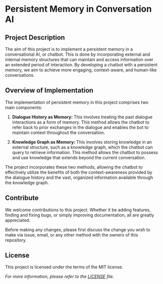 # Persistent Memory in Conversation AI

## Project Description

The aim of this project is to implement a persistent memory in a conversational AI, or chatbot. This is done by incorporating external and internal memory structures that can maintain and access information over an extended period of interaction. By developing a chatbot with a persistent memory, we aim to achieve more engaging, context-aware, and human-like conversations.

## Overview of Implementation

The implementation of persistent memory in this project comprises two main components:

1. **Dialogue History as Memory:** This involves treating the past dialogue interactions as a form of memory. This method allows the chatbot to refer back to prior exchanges in the dialogue and enables the bot to maintain context throughout the conversation.

2. **Knowledge Graph as Memory:** This involves storing knowledge in an external structure, such as a knowledge graph, which the chatbot can query to retrieve information. This method allows the chatbot to possess and use knowledge that extends beyond the current conversation.

The project incorporates these two methods, allowing the chatbot to effectively utilize the benefits of both the context-awareness provided by the dialogue history and the vast, organized information available through the knowledge graph.

<!-- ## Setup

_Instructions on how to set up the project, including any necessary installations or environment setup._

## Usage

_Instructions on how to run the project._ -->

## Contribute

We welcome contributions to this project. Whether it be adding features, finding and fixing bugs, or simply improving documentation, all are greatly appreciated.

Before making any changes, please first discuss the change you wish to make via issue, email, or any other method with the owners of this repository.

## License

This project is licensed under the terms of the MIT license. 

_For more information, please refer to the [LICENSE](LICENSE) file._

<!-- ## Acknowledgements

_Special thanks, credits, and references._ -->

<!-- ## Contact

_For queries, suggestions, or feedback, please feel free to reach out to us at [project email address]._ -->
